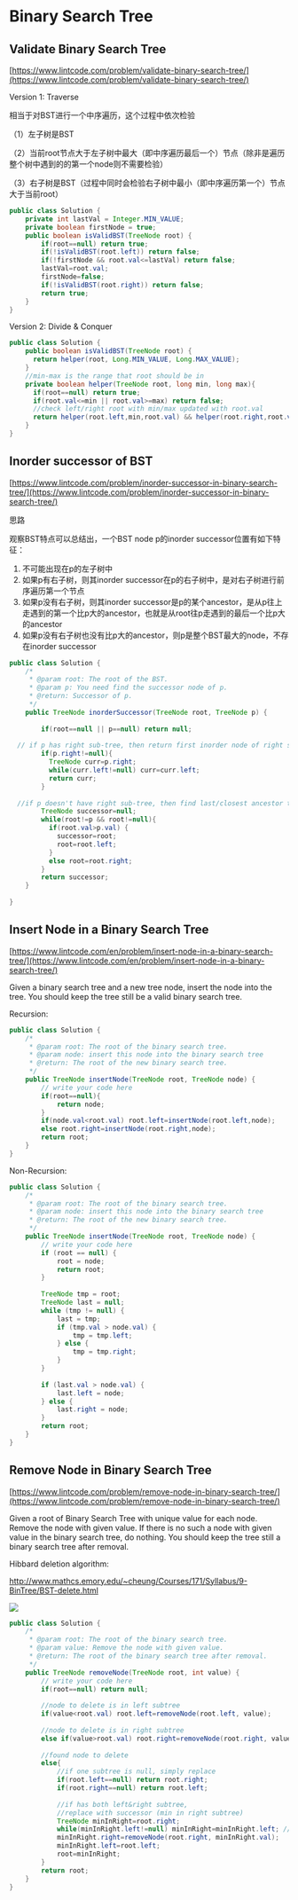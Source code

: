 # Binary Search Tree

##  Validate Binary Search Tree

[https://www.lintcode.com/problem/validate-binary-search-tree/](https://www.lintcode.com/problem/validate-binary-search-tree/)

Version 1: Traverse

相当于对BST进行一个中序遍历，这个过程中依次检验

（1）左子树是BST

（2）当前root节点大于左子树中最大（即中序遍历最后一个）节点（除非是遍历整个树中遇到的的第一个node则不需要检验）

（3）右子树是BST（过程中同时会检验右子树中最小（即中序遍历第一个）节点大于当前root）

```java
public class Solution {
    private int lastVal = Integer.MIN_VALUE;
    private boolean firstNode = true;
    public boolean isValidBST(TreeNode root) {
        if(root==null) return true;
        if(!isValidBST(root.left)) return false;
        if(!firstNode && root.val<=lastVal) return false;
        lastVal=root.val;
        firstNode=false;
        if(!isValidBST(root.right)) return false;
        return true;
    }
}
```

Version 2: Divide & Conquer

```java
public class Solution {
    public boolean isValidBST(TreeNode root) {
      return helper(root, Long.MIN_VALUE, Long.MAX_VALUE);
    }
    //min-max is the range that root should be in
    private boolean helper(TreeNode root, long min, long max){
      if(root==null) return true;
      if(root.val<=min || root.val>=max) return false;
      //check left/right root with min/max updated with root.val
      return helper(root.left,min,root.val) && helper(root.right,root.val,max);
    }
}
```

## Inorder successor of BST

[https://www.lintcode.com/problem/inorder-successor-in-binary-search-tree/](https://www.lintcode.com/problem/inorder-successor-in-binary-search-tree/)

思路

观察BST特点可以总结出，一个BST node p的inorder successor位置有如下特征：

1. 不可能出现在p的左子树中
2. 如果p有右子树，则其inorder successor在p的右子树中，是对右子树进行前序遍历第一个节点
3. 如果p没有右子树，则其inorder successor是p的某个ancestor，是从p往上走遇到的第一个比p大的ancestor，也就是从root往p走遇到的最后一个比p大的ancestor
4. 如果p没有右子树也没有比p大的ancestor，则p是整个BST最大的node，不存在inorder successor

```java
public class Solution {
    /*
     * @param root: The root of the BST.
     * @param p: You need find the successor node of p.
     * @return: Successor of p.
     */
    public TreeNode inorderSuccessor(TreeNode root, TreeNode p) {
    
        if(root==null || p==null) return null;
      
  // if p has right sub-tree, then return first inorder node of right sub-tree
        if(p.right!=null){
          TreeNode curr=p.right;
          while(curr.left!=null) curr=curr.left;
          return curr;
        }
      
  //if p doesn't have right sub-tree, then find last/closest ancestor that is larger than p
        TreeNode successor=null;
        while(root!=p && root!=null){
          if(root.val>p.val) {
            successor=root;
            root=root.left;
          }
          else root=root.right;
        }
        return successor;
    }
    
}
```

## Insert Node in a Binary Search Tree

[https://www.lintcode.com/en/problem/insert-node-in-a-binary-search-tree/](https://www.lintcode.com/en/problem/insert-node-in-a-binary-search-tree/)

Given a binary search tree and a new tree node, insert the node into the tree. You should keep the tree still be a valid binary search tree.

Recursion:

```java
public class Solution {
    /*
     * @param root: The root of the binary search tree.
     * @param node: insert this node into the binary search tree
     * @return: The root of the new binary search tree.
     */
    public TreeNode insertNode(TreeNode root, TreeNode node) {
        // write your code here
        if(root==null){
            return node;
        }
        if(node.val<root.val) root.left=insertNode(root.left,node);
        else root.right=insertNode(root.right,node);
        return root;
    }
}
```

Non-Recursion:

```java
public class Solution {
    /*
     * @param root: The root of the binary search tree.
     * @param node: insert this node into the binary search tree
     * @return: The root of the new binary search tree.
     */
    public TreeNode insertNode(TreeNode root, TreeNode node) {
        // write your code here
        if (root == null) {
            root = node;
            return root;
        }
        
        TreeNode tmp = root;
        TreeNode last = null;
        while (tmp != null) {
            last = tmp;
            if (tmp.val > node.val) {
                tmp = tmp.left;
            } else {
                tmp = tmp.right;
            }
        }
        
        if (last.val > node.val) {
            last.left = node;
        } else {
            last.right = node;
        }
        return root;
    }
}
```

## Remove Node in Binary Search Tree

[https://www.lintcode.com/problem/remove-node-in-binary-search-tree/](https://www.lintcode.com/problem/remove-node-in-binary-search-tree/)

Given a root of Binary Search Tree with unique value for each node. Remove the node with given value. If there is no such a node with given value in the binary search tree, do nothing. You should keep the tree still a binary search tree after removal.

Hibbard deletion algorithm:

[ http://www.mathcs.emory.edu/~cheung/Courses/171/Syllabus/9-BinTree/BST-delete.html](%20http://www.mathcs.emory.edu/~cheung/Courses/171/Syllabus/9-BinTree/BST-delete.html
)

![](../.gitbook/assets/image%20%281%29.png)

```java
public class Solution {
    /*
     * @param root: The root of the binary search tree.
     * @param value: Remove the node with given value.
     * @return: The root of the binary search tree after removal.
     */
    public TreeNode removeNode(TreeNode root, int value) {
        // write your code here
        if(root==null) return null;
        
        //node to delete is in left subtree
        if(value<root.val) root.left=removeNode(root.left, value);
        
        //node to delete is in right subtree
        else if(value>root.val) root.right=removeNode(root.right, value);
        
        //found node to delete
        else{
            //if one subtree is null, simply replace
            if(root.left==null) return root.right;
            if(root.right==null) return root.left;
            
            //if has both left&right subtree,
            //replace with successor (min in right subtree)
            TreeNode minInRight=root.right;
            while(minInRight.left!=null) minInRight=minInRight.left; //find successor
            minInRight.right=removeNode(root.right, minInRight.val);
            minInRight.left=root.left;
            root=minInRight;
        }
        return root;
    }
}
```

